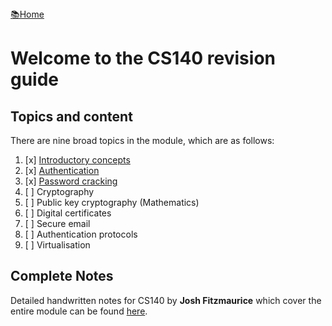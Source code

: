 <flex style="display:flex; justify-content:space-between;">
<a href="../index.html">📚Home</a>
</flex>

# Welcome to the CS140 revision guide

## Topics and content

There are nine broad topics in the module, which are as follows:

1. [x] [Introductory concepts](part1)
2. [x] [Authentication](part2)
3. [x] [Password cracking](part3)
4. [ ] Cryptography
5. [ ] Public key cryptography (Mathematics)
6. [ ] Digital certificates
7. [ ] Secure email
8. [ ] Authentication protocols
9. [ ] Virtualisation

## Complete Notes

Detailed handwritten notes for CS140 by **Josh Fitzmaurice** which cover the entire module can be found [here](./cs140-full.pdf).
